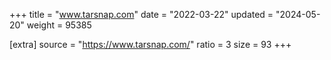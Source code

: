 +++
title = "www.tarsnap.com"
date = "2022-03-22"
updated = "2024-05-20"
weight = 95385

[extra]
source = "https://www.tarsnap.com/"
ratio = 3
size = 93
+++
